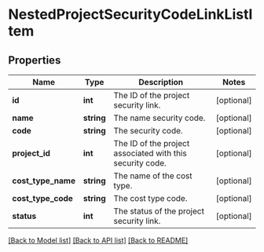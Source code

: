 # NestedProjectSecurityCodeLinkListItem

## Properties
Name | Type | Description | Notes
------------ | ------------- | ------------- | -------------
**id** | **int** | The ID of the project security link. | [optional] 
**name** | **string** | The name security code. | [optional] 
**code** | **string** | The security code. | [optional] 
**project_id** | **int** | The ID of the project associated with this security code. | [optional] 
**cost_type_name** | **string** | The name of the cost type. | [optional] 
**cost_type_code** | **string** | The cost type code. | [optional] 
**status** | **int** | The status of the project security link. | [optional] 

[[Back to Model list]](../README.md#documentation-for-models) [[Back to API list]](../README.md#documentation-for-api-endpoints) [[Back to README]](../README.md)


